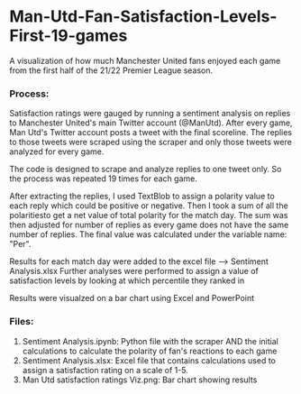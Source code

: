 # Man-Utd-Fan-Satisfaction-Levels-First-19-games

A visualization of how much Manchester United fans enjoyed each game from the first half of the 21/22 Premier League season.

### Process:
Satisfaction ratings were gauged by running a sentiment analysis on replies to Manchester United's main Twitter account (@ManUtd). After every game, Man Utd's Twitter account
posts a tweet with the final scoreline. The replies to those tweets were scraped using the scraper and only those tweets were analyzed for every game.

The code is designed to scrape and analyze replies to one tweet only. So the process was repeated 19 times for each game.

After extracting the replies, I used TextBlob to assign a polarity value to each reply which could be positive or negative. Then I took a sum of all the polaritiesto get a net value of total polarity for the match day. The sum was then adjusted for number of replies as every game does not have the same number of replies. The final value was calculated under the variable name: "Per".

Results for each match day were added to the excel file --> Sentiment Analysis.xlsx
Further analyses were performed to assign a value of satisfaction levels by looking at which percentile they ranked in

Results were visualzed on a bar chart using Excel and PowerPoint



### Files:
1. Sentiment Analysis.ipynb: Python file with the scraper AND the initial calculations to calculate the polarity of fan's reactions to each game
2. Sentiment Analysis.xlsx: Excel file that contains calculations used to assign a satisfaction rating on a scale of 1-5. 
3. Man Utd satisfaction ratings Viz.png: Bar chart showing results
